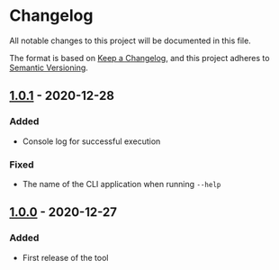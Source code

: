 # Changelog

All notable changes to this project will be documented in this file.

The format is based on [Keep a Changelog](https://keepachangelog.com/en/1.0.0/), and this project adheres to [Semantic Versioning](https://semver.org/spec/v2.0.0.html).

## [1.0.1] - 2020-12-28

### Added

- Console log for successful execution

### Fixed

- The name of the CLI application when running `--help`

## [1.0.0] - 2020-12-27

### Added

- First release of the tool

[1.0.1]: https://github.com/paulrberg/multisol/compare/v1.0.0...v1.0.1
[1.0.0]: https://github.com/paulrberg/multisol/releases/tag/v1.0.0
